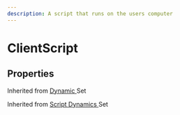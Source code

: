```yaml
---
description: A script that runs on the users computer
---
```


# ClientScript

## Properties

Inherited from [Dynamic ](https://docs.brickverse.co/bricklua-lua-references-manual/dymanic)Set

Inherited from [Script Dynamics ](script-dynamics.md)Set
